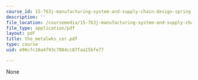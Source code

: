 ```yaml
---
course_id: 15-763j-manufacturing-system-and-supply-chain-design-spring-2005
description: ''
file_location: /coursemedia/15-763j-manufacturing-system-and-supply-chain-design-spring-2005/e96cfc16a4f93c7084cc87faa15bfe77_the_metalwks_cor.pdf
file_type: application/pdf
layout: pdf
title: the_metalwks_cor.pdf
type: course
uid: e96cfc16a4f93c7084cc87faa15bfe77

---
```

None